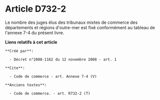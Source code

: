 # Article D732-2

Le nombre des juges élus des tribunaux mixtes de commerce des départements et régions d'outre-mer est fixé conformément au
tableau de l'annexe 7-4 du présent livre.

**Liens relatifs à cet article**

	**Créé par**:

	  - Décret n°2008-1162 du 12 novembre 2008 - art. 1

	**Cite**:

	  - Code de commerce - art. Annexe 7-4 (V)

	**Anciens textes**:

	  - Code de commerce. - art. R732-2 (T)

